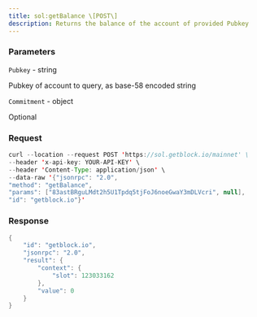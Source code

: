 ```yaml
---
title: sol:getBalance \[POST\]
description: Returns the balance of the account of provided Pubkey
---
```


### Parameters


`Pubkey` - string

Pubkey of account to query, as base-58 encoded string

`Commitment` - object

Optional

### Request

``` java
curl --location --request POST 'https://sol.getblock.io/mainnet' \ 
--header 'x-api-key: YOUR-API-KEY' \ 
--header 'Content-Type: application/json' \ 
--data-raw '{"jsonrpc": "2.0",
"method": "getBalance",
"params": ["83astBRguLMdt2h5U1Tpdq5tjFoJ6noeGwaY3mDLVcri", null],
"id": "getblock.io"}'
```

###  Response

``` java
{
    "id": "getblock.io",
    "jsonrpc": "2.0",
    "result": {
        "context": {
            "slot": 123033162
        },
        "value": 0
    }
}
```

